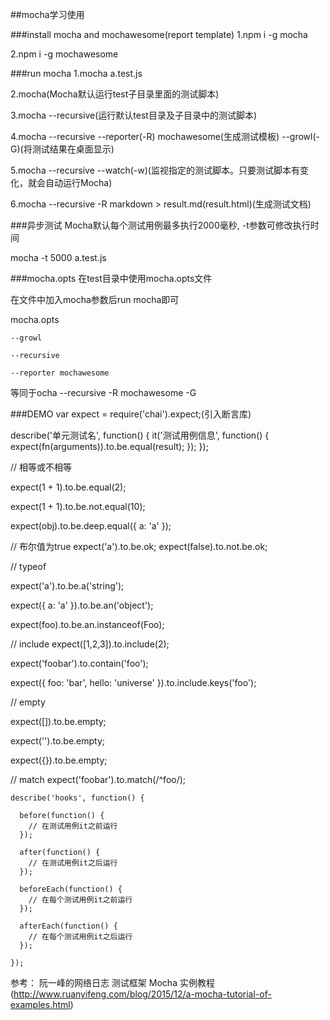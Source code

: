 ##mocha学习使用

###install mocha and mochawesome(report template)
  1.npm i -g mocha
  
  2.npm i -g mochawesome

###run mocha
  1.mocha a.test.js
  
  2.mocha(Mocha默认运行test子目录里面的测试脚本)
  
  3.mocha --recursive(运行默认test目录及子目录中的测试脚本)
  
  4.mocha --recursive --reporter(-R) mochawesome(生成测试模板) --growl(-G)(将测试结果在桌面显示)
  
  5.mocha --recursive --watch(-w)(监视指定的测试脚本。只要测试脚本有变化，就会自动运行Mocha)
  
  6.mocha --recursive -R markdown > result.md(result.html)(生成测试文档)
  
###异步测试
  Mocha默认每个测试用例最多执行2000毫秒, -t参数可修改执行时间
  
  mocha -t 5000 a.test.js
  
###mocha.opts
  在test目录中使用mocha.opts文件
  
  在文件中加入mocha参数后run mocha即可
  
  mocha.opts
    
    --growl
    
    --recursive
    
    --reporter mochawesome
    
  等同于ocha --recursive -R mochawesome -G


###DEMO
  var expect = require('chai').expect;(引入断言库)

  describe('单元测试名', function() {
    it('测试用例信息', function() {
      expect(fn(arguments)).to.be.equal(result);
    });
  });
  
  // 相等或不相等
  
  expect(1 + 1).to.be.equal(2);
  
  expect(1 + 1).to.be.not.equal(10);
  
  expect(obj).to.be.deep.equal({ a: 'a' });
  
  // 布尔值为true
  expect('a').to.be.ok;
  expect(false).to.not.be.ok;
  
  // typeof
  
  expect('a').to.be.a('string');
  
  expect({ a: 'a' }).to.be.an('object');
  
  expect(foo).to.be.an.instanceof(Foo);
  
  // include
  expect([1,2,3]).to.include(2);
  
  expect('foobar').to.contain('foo');
  
  expect({ foo: 'bar', hello: 'universe' }).to.include.keys('foo');
  
  // empty
  
  expect([]).to.be.empty;
  
  expect('').to.be.empty;
  
  expect({}).to.be.empty;
  
  // match
  expect('foobar').to.match(/^foo/);
  

    describe('hooks', function() {

      before(function() {
        // 在测试用例it之前运行
      });

      after(function() {
        // 在测试用例it之后运行
      });

      beforeEach(function() {
        // 在每个测试用例it之前运行
      });

      afterEach(function() {
        // 在每个测试用例it之后运行
      });
      
    });

  
参考： 阮一峰的网络日志  测试框架 Mocha 实例教程(http://www.ruanyifeng.com/blog/2015/12/a-mocha-tutorial-of-examples.html)
  
  
  




